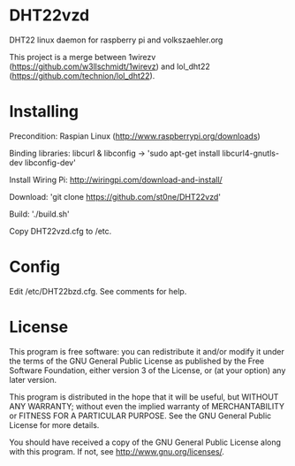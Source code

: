 DHT22vzd
========

DHT22 linux daemon for raspberry pi and volkszaehler.org

This project is a merge between 1wirezv (https://github.com/w3llschmidt/1wirevz) and lol_dht22 (https://github.com/technion/lol_dht22).


Installing
==========

Precondition: Raspian Linux (http://www.raspberrypi.org/downloads) 

Binding libraries: libcurl & libconfig -> 'sudo apt-get install libcurl4-gnutls-dev libconfig-dev'

Install Wiring Pi: http://wiringpi.com/download-and-install/

Download: 'git clone https://github.com/st0ne/DHT22vzd'

Build: './build.sh'

Copy DHT22vzd.cfg to /etc.

Config
======

Edit /etc/DHT22bzd.cfg.
See comments for help.


License
=======

This program is free software: you can redistribute it and/or modify it under the terms of the GNU General Public License as published by the Free Software Foundation, either version 3 of the License, or (at your option) any later version.

This program is distributed in the hope that it will be useful, but WITHOUT ANY WARRANTY; without even the implied warranty of MERCHANTABILITY or FITNESS FOR A PARTICULAR PURPOSE. See the GNU General Public License for more details.

You should have received a copy of the GNU General Public License along with this program. If not, see http://www.gnu.org/licenses/.
